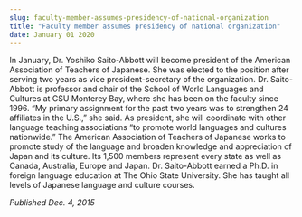```yaml
---
slug: faculty-member-assumes-presidency-of-national-organization
title: "Faculty member assumes presidency of national organization"
date: January 01 2020
---
```


 
<p>
  In January, Dr. Yoshiko Saito&#45;Abbott will become president of the American
  Association of Teachers of Japanese. She was elected to the position after
  serving two years as vice president&#45;secretary of the organization. Dr.
  Saito&#45;Abbott is professor and chair of the School of World Languages and
  Cultures at CSU Monterey Bay, where she has been on the faculty since 1996.
  “My primary assignment for the past two years was to strengthen 24 affiliates
  in the U.S.,” she said. As president, she will coordinate with other language
  teaching associations “to promote world languages and cultures nationwide.”
  The American Association of Teachers of Japanese works to promote study of the
  language and broaden knowledge and appreciation of Japan and its culture. Its
  1,500 members represent every state as well as Canada, Australia, Europe and
  Japan. Dr. Saito&#45;Abbott earned a Ph.D. in foreign language education at
  The Ohio State University. She has taught all levels of Japanese language and
  culture courses.

  <em>Published Dec. 4, 2015</em>
</p>
 
